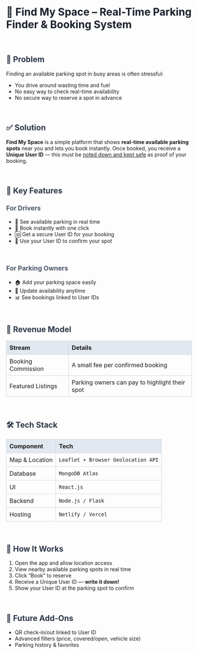 <body>
<h1 style="font-size: 2em; color: #1a202c;">🚗 Find My Space – Real-Time Parking Finder & Booking System</h1>
<br/>

<h2 style="font-size: 1.5em; color: #2d3748;">🎯 Problem</h2>
<p>Finding an available parking spot in busy areas is often stressful:</p>
<ul>
<li>You drive around wasting time and fuel</li>
<li>No easy way to check real-time availability</li>
<li>No secure way to reserve a spot in advance</li>
</ul>
<br/>

<h2 style="font-size: 1.5em; color: #2d3748;">✅ Solution</h2>
<p><b>Find My Space</b> is a simple platform that shows <b>real-time available parking spots</b> near you and lets you book instantly. Once booked, you receive a <b>Unique User ID</b> — this must be <u>noted down and kept safe</u> as proof of your booking.</p>
<br/>

<h2 style="font-size: 1.5em; color: #2d3748;">🧠 Key Features</h2>
<h3 style="font-size: 1.25em; color: #4a5568;">For Drivers</h3>
<ul>
<li>📍 See available parking in real time</li>
<li>🚗 Book instantly with one click</li>
<li>🆔 Get a secure User ID for your booking</li>
<li>📝 Use your User ID to confirm your spot</li>
</ul>
<br/>

<h3 style="font-size: 1.25em; color: #4a5568;">For Parking Owners</h3>
<ul>
<li>🏠 Add your parking space easily</li>
<li>📅 Update availability anytime</li>
<li>📊 See bookings linked to User IDs</li>
</ul>
<br/>

<h2 style="font-size: 1.5em; color: #2d3748;">💸 Revenue Model</h2>
<table style="width:100%; border-collapse: collapse; text-align: left;">
<thead>
<tr style="background-color: #e2e8f0;">
<th style="padding: 8px; border: 1px solid #cbd5e0;">Stream</th>
<th style="padding: 8px; border: 1px solid #cbd5e0;">Details</th>
</tr>
</thead>
<tbody>
<tr>
<td style="padding: 8px; border: 1px solid #cbd5e0;">Booking Commission</td>
<td style="padding: 8px; border: 1px solid #cbd5e0;">A small fee per confirmed booking</td>
</tr>
<tr>
<td style="padding: 8px; border: 1px solid #cbd5e0;">Featured Listings</td>
<td style="padding: 8px; border: 1px solid #cbd5e0;">Parking owners can pay to highlight their spot</td>
</tr>
</tbody>
</table>
<br/>

<h2 style="font-size: 1.5em; color: #2d3748;">🛠 Tech Stack</h2>
<table style="width:100%; border-collapse: collapse; text-align: left;">
<thead>
<tr style="background-color: #e2e8f0;">
<th style="padding: 8px; border: 1px solid #cbd5e0;">Component</th>
<th style="padding: 8px; border: 1px solid #cbd5e0;">Tech</th>
</tr>
</thead>
<tbody>
<tr>
<td style="padding: 8px; border: 1px solid #cbd5e0;">Map & Location</td>
<td style="padding: 8px; border: 1px solid #cbd5e0;"><code>Leaflet + Browser Geolocation API</code></td>
</tr>
<tr>
<td style="padding: 8px; border: 1px solid #cbd5e0;">Database</td>
<td style="padding: 8px; border: 1px solid #cbd5e0;"><code>MongoDB Atlas</code></td>
</tr>
<tr>
<td style="padding: 8px; border: 1px solid #cbd5e0;">UI</td>
<td style="padding: 8px; border: 1px solid #cbd5e0;"><code>React.js</code></td>
</tr>
<tr>
<td style="padding: 8px; border: 1px solid #cbd5e0;">Backend</td>
<td style="padding: 8px; border: 1px solid #cbd5e0;"><code>Node.js / Flask</code></td>
</tr>
<tr>
<td style="padding: 8px; border: 1px solid #cbd5e0;">Hosting</td>
<td style="padding: 8px; border: 1px solid #cbd5e0;"><code>Netlify / Vercel</code></td>
</tr>
</tbody>
</table>
<br/>

<h2 style="font-size: 1.5em; color: #2d3748;">📍 How It Works</h2>
<ol>
<li>Open the app and allow location access</li>
<li>View nearby available parking spots in real time</li>
<li>Click “Book” to reserve</li>
<li>Receive a Unique User ID — <b>write it down!</b></li>
<li>Show your User ID at the parking spot to confirm</li>
</ol>
<br/>

<h2 style="font-size: 1.5em; color: #2d3748;">🧩 Future Add-Ons</h2>
<ul>
<li>QR check-in/out linked to User ID</li>
<li>Advanced filters (price, covered/open, vehicle size)</li>
<li>Parking history & favorites</li>
</ul>
</body>
